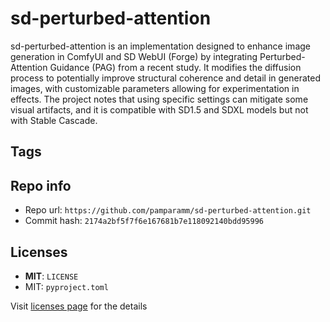# sd-perturbed-attention
sd-perturbed-attention is an implementation designed to enhance image generation in ComfyUI and SD WebUI (Forge) by integrating Perturbed-Attention Guidance (PAG) from a recent study. It modifies the diffusion process to potentially improve structural coherence and detail in generated images, with customizable parameters allowing for experimentation in effects. The project notes that using specific settings can mitigate some visual artifacts, and it is compatible with SD1.5 and SDXL models but not with Stable Cascade.

## Tags


## Repo info
- Repo url: `https://github.com/pamparamm/sd-perturbed-attention.git`
- Commit hash: `2174a2bf5f7f6e167681b7e118092140bdd95996`

## Licenses
- **MIT**: `LICENSE`
- MIT: `pyproject.toml`

Visit [licenses page](licenses.md) for the details
